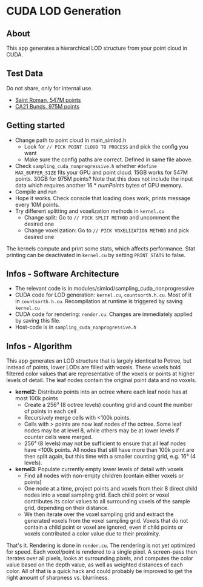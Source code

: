 
# CUDA LOD Generation

## About

This app generates a hierarchical LOD structure from your point cloud in CUDA. 


## Test Data

Do not share, only for internal use.

* [Saint Roman, 547M points](http://5.9.65.151/mschuetz/temporary/SaintRoman_cleaned_1094M_202003_halved.las)
* [CA21 Bunds, 975M points](http://5.9.65.151/mschuetz/temporary/CA21_bunds_9_to_14.las)

## Getting started

* Change path to point cloud in main_simlod.h
	* Look for ```// PICK POINT CLOUD TO PROCESS``` and pick the config you want
	* Make sure the config paths are correct. Defined in same file above.
* Check ```sampling_cuda_nonprogressive.h``` whether  ```#define MAX_BUFFER_SIZE``` fits your GPU and point cloud. 15GB works for 547M points. 30GB for 975M points? Note that this does not include the input data which requires another 16 * _numPoints_ bytes of GPU memory.
* Compile and run
* Hope it works. Check console that loading does work, prints message every 10M points.
* Try different splitting and voxelization methods in ```kernel.cu```
	* Change split: Go to  ```// PICK SPLIT METHOD``` and uncomment the desired one
	* Change voxelization: Go to ```// PICK VOXELIZATION METHOD``` and pick desired one

The kernels compute and print some stats, which affects performance. Stat printing can be deactivated in ```kernel.cu``` by setting ```PRINT_STATS``` to false. 

## Infos - Software Architecture

* The relevant code is in modules/simlod/sampling_cuda_nonprogressive
* CUDA code for LOD generation: ```kernel.cu```, ```countsorth.h.cu```. Most of it in ```countsorth.h.cu```. Recompilation at runtime is triggered by saving ```kernel.cu```
* CUDA code for rendering: ```render.cu```. Changes are immediately applied by saving this file. 
* Host-code is in ```sampling_cuda_nonprogressive.h```

## Infos - Algorithm

This app generates an LOD structure that is largely identical to Potree, but instead of points, lower LODs are filled with voxels. These voxels hold filtered color values that are representative of the voxels or points at higher levels of detail. The leaf nodes contain the original point data and no voxels.

* __kernel2__: Distribute points into an octree where each leaf node has at most 100k points
	* Create a 256³ (8 octree levels) counting grid and count the number of points in each cell
	* Recursively merge cells with <100k points.
	* Cells with > points are now leaf nodes of the octree. Some leaf nodes may be at level 8, while others may be at lower levels if counter cells were merged.
	* 256³ (8 levels) may not be sufficient to ensure that all leaf nodes have <100k points. All nodes that still have more than 100k point are then split again, but this time with a smaller counting grid, e.g. 16³ (4 levels). 
* __kernel3__: Populate currently empty lower levels of detail with voxels
	* Find all nodes with non-empty children (contain either voxels or points)
	* One node at a time, project points and voxels from their 8 direct child nodes into a voxel sampling grid. Each child point or voxel contributes its color values to all surrounding voxels of the sample grid, depending on their distance. 
	* We then iterate over the voxel sampling grid and extract the generated voxels from the voxel sampling grid. Voxels that do not contain a child point or voxel are ignored, even if child points or voxels contributed a color value due to their proximity. 

That's it. Rendering is done in ```render.cu```. The rendering is not yet optimized for speed. Each voxel/point is rendered to a single pixel. A screen-pass then iterates over all pixels, looks at surrounding pixels, and computes the color value based on the depth value, as well as weighted distances of each color. All of that is a quick hack and could probably be improved to get the right amount of sharpness vs. blurriness.